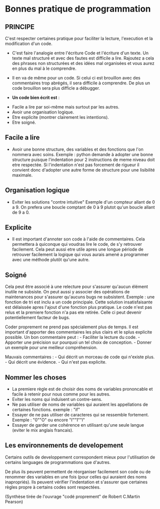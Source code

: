  # Bonnes pratique de programmation #

 ## PRINCIPE ##

 C'est respecter certaines pratique pour faciliter la lecture, l'execution et la modification d'un code.

 * C'est faire l'analogie entre l'écriture Code et l'écriture d'un texte.
Un texte mal structuré et avec des fautes est difficile a lire.
Rajoutez a cela des phrases non structurées et des idées mal organisées et vous aurez en plus du mal à le comprendre.

* Il en va de même pour un code. Si celui ci est brouillon avec des commentaires trop abrégés, il sera difficile à comprendre.
De plus un code brouillon sera plus difficle a débugger.



* __Un code bien écrit est__  :
 - Facile a lire par soi-même mais surtout par les autres.
 - Avoir une organisation logique.
 - Etre explicite (montrer clairement les intentions).
 - Etre soigné.


## Facile a lire ##

 - Avoir une bonne structure, des variables et des fonctions que l'on nommera avec soins.
Exemple : python demande à adopter une bonne structure puisque l'indentation pour 2 instructions de meme niveau doit etre respectée.
Si l'indentation n'est pas forcement de rigueur il convient donc d'adopter une autre forme de structure pour une lisibilité maximale.


## Organisation logique ##

 - Eviter les solutions "contre intuitive"
	Exemple d'un compteur allant de 0 a 9.
	On prefera une boucle comptant de 0 à 9 plutot qu'un boucle allant de 9 a 0.


## Explicite ##

  - Il est important d'annoter son code à l'aide de commentaires.
 Cela permettera à quiconque qui voudras lire le code, de s'y retrouver facilement.
 Cela peut aussi etre utile apres une longue période de retrouver facilement la logique qui vous aurais amené a programmer avec une méthode plutôt qu'une autre.


## Soigné ##

Cela peut être associé à une relecture pour s'assurer qu'aucun élément inutile ne subsiste.
On peut aussi y associer des opérations de maintenances pour s'assurer qu'aucuns bugs ne subsistent.
Exemple : une fonction de tri est inclu a un code principale.
Cette solution insatisfaisante est délaissée apres l'ajout d'une fonction plus pratique.
Le code n'est pas relus et la premiere fonction n'a pas ete retirée.
Celle ci peut devenir potentiellement facteur de bugs.


Coder proprement ne prend pas spécialement plus de temps.
Il est important d'apporter des commentaires les plus clairs et le splus explicite possible.
Un bon commentaire peut : 
	- Faciliter la lecture du code.
	- Apporter une précision sur pourquoi un tel choix de conception.
	- Donner un exemple pour une meilleur compréhension.

Mauvais commentaires : 
	- Qui décrit un morceau de code qui n'existe plus.
	- Qui décrit une évidence.
	- Qui n'est pas explicite.


## Nommer les choses ##

- La premiere règle est de choisir des noms de variables prononcable et facile à retenir pour nous comme pour les autres.
- Eviter les noms qui induisent un contre-sens.
- Ne pas utiliser de noms de variables qui auraient les appellations de certaines fonctions. exemple : "if"
- Essayer de ne pas utiliser de caracteres qui se ressemble fortement. Exemple : "0""O" ou encore "I""1""l"
- Essayer de garder une cohérence en utilisant qu'une seule langue (eviter le mix anglais francais).


## Les environnements de developement ##

Certains outils de developpement correspondent mieux pour l'utilisation de certains languages de programmations que d'autres.

De plus ils peuvent permettent de réorganiser facilement son code ou de renommer des variables en une fois (pour celles qui auraient des noms inapropriés).
Ils peuvent vérifier l'indentation et s'assurer que certaines règles propre à certains codes sont respectées.


(Synthèse tirée de l'ouvrage "codé proprement" de Robert C.Martin Pearson)